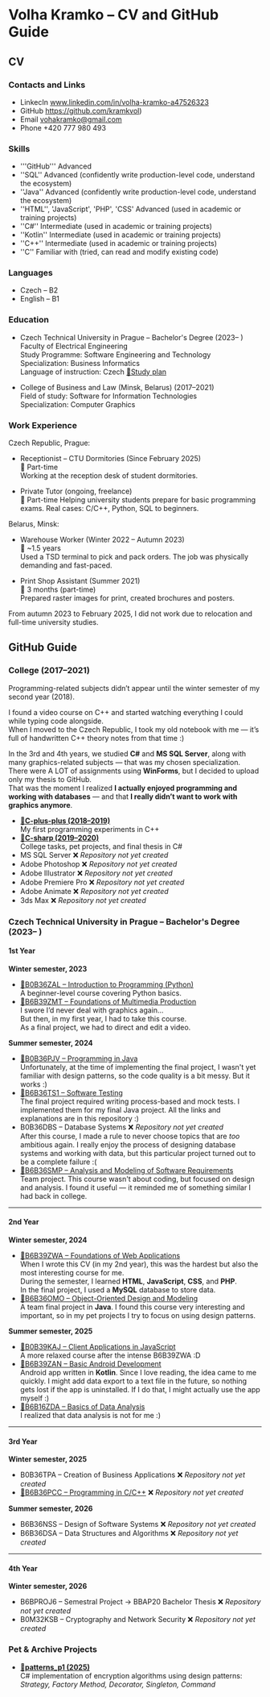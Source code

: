 # Volha Kramko – CV and GitHub Guide
## CV
### Contacts and Links
- LinkecIn www.linkedin.com/in/volha-kramko-a47526323
- GitHub https://github.com/kramkvol)
- Email vohakramko@gmail.com
- Phone +420 777 980 493
### Skills 
- '''GitHub''' Advanced
- ''SQL''    Advanced (confidently write production-level code, understand the ecosystem)
- ''Java''   Advanced (confidently write production-level code, understand the ecosystem)
- ''HTML'', 'JavaScript', 'PHP', 'CSS' Advanced (used in academic or training projects)
- ''C#''     Intermediate (used in academic or training projects)
- ''Kotlin'' Intermediate (used in academic or training projects)
- ''C++''    Intermediate (used in academic or training projects)
- ''C''      Familiar with (tried, can read and modify existing code)
### Languages
- Czech – B2
- English – B1
### Education
- Czech Technical University in Prague – Bachelor's Degree (2023– )  
  Faculty of Electrical Engineering  
  Study Programme: Software Engineering and Technology  
  Specialization: Business Informatics  
  Language of instruction: Czech
  [🔗Study plan](https://intranet.fel.cvut.cz/en/education/bk/plany/pl30021569.html)
  
- College of Business and Law (Minsk, Belarus) (2017–2021)  
  Field of study: Software for Information Technologies  
  Specialization: Computer Graphics
### Work Experience
Czech Republic, Prague:
- Receptionist – CTU Dormitories (Since February 2025)  
  📍 Part-time  
  Working at the reception desk of student dormitories.
  
- Private Tutor (ongoing, freelance) <br>
  📍 Part-time
  Helping university students prepare for basic programming exams.
  Real cases: C/C++, Python, SQL to beginners.
  
Belarus, Minsk:
- Warehouse Worker (Winter 2022 – Autumn 2023) <br>
  📍 ~1.5 years  
  Used a TSD terminal to pick and pack orders. The job was physically demanding and fast-paced.
  
- Print Shop Assistant (Summer 2021)  
  📍 3 months (part-time)  
  Prepared raster images for print, created brochures and posters.

From autumn 2023 to February 2025, I did not work due to relocation and full-time university studies.

## GitHub Guide
### College (2017–2021)
Programming-related subjects didn’t appear until the winter semester of my second year (2018).  

I found a video course on C++ and started watching everything I could while typing code alongside.  
When I moved to the Czech Republic, I took my old notebook with me — it’s full of handwritten C++ theory notes from that time :) 

In the 3rd and 4th years, we studied **C#** and **MS SQL Server**, along with many graphics-related subjects — that was my chosen specialization.  
There were A LOT of assignments using **WinForms**, but I decided to upload only my thesis to GitHub.  
That was the moment I realized **I actually enjoyed programming and working with databases** — and that **I really didn’t want to work with graphics anymore**.

- **[🔗C-plus-plus (2018–2019)](https://github.com/kramkvol/C-plus-plus)** <br>
  My first programming experiments in C++
- **[🔗C-sharp (2019–2020)](https://github.com/kramkvol/C-sharp)**  <br>
  College tasks, pet projects, and final thesis in C#  
- MS SQL Server ❌ *Repository not yet created*
- Adobe Photoshop ❌ *Repository not yet created*
- Adobe Illustrator ❌ *Repository not yet created*
- Adobe Premiere Pro ❌ *Repository not yet created*
- Adobe Animate ❌ *Repository not yet created*
- 3ds Max ❌ *Repository not yet created*

### Czech Technical University in Prague – Bachelor's Degree (2023– )
#### 1st Year
**Winter semester, 2023**
- [🔗B0B36ZAL – Introduction to Programming (Python)](https://github.com/kramkvol/B0B36ZAL-Introduction-to-Programming) <br>
  A beginner-level course covering Python basics.
- [🔗B6B39ZMT – Foundations of Multimedia Production](https://github.com/kramkvol/B6B39ZMT-Foundations-of-Multimedia-Production)  
  I swore I’d never deal with graphics again...  
  But then, in my first year, I had to take this course.  
  As a final project, we had to direct and edit a video.
  
**Summer semester, 2024**
- [🔗B0B36PJV – Programming in Java](https://github.com/kramkvol/B0B36PJV-Programming-in-Java) <br>
  Unfortunately, at the time of implementing the final project, I wasn't yet familiar with design patterns, so the code quality is a bit messy. But it works :)
- [🔗B6B36TS1 – Software Testing](https://github.com/kramkvol/B6B36TS1-Software-Testing) <br>
  The final project required writing process-based and mock tests. 
  I implemented them for my final Java project. All the links and explanations are in this repository :)
- B0B36DBS – Database Systems ❌ *Repository not yet created* <br>
  After this course, I made a rule to never choose topics that are *too* ambitious again. 
  I really enjoy the process of designing database systems and working with data, but this particular project turned out to be a complete failure :(
- [🔗B6B36SMP – Analysis and Modeling of Software Requirements](https://github.com/kramkvol/B6B36SMP-Analysis-and-Modeling-of-Software-Requirements) <br>
  Team project. This course wasn't about coding, but focused on design and analysis. 
  I found it useful — it reminded me of something similar I had back in college.
---
#### 2nd Year
**Winter semester, 2024**
- [🔗B6B39ZWA – Foundations of Web Applications](https://github.com/kramkvol/B6B39ZWA-Foundations-of-Web-Applications) <br>
  When I wrote this CV (in my 2nd year), this was the hardest but also the most interesting course for me.  
  During the semester, I learned **HTML**, **JavaScript**, **CSS**, and **PHP**.  
  In the final project, I used a **MySQL** database to store data.
- [🔗B6B36OMO – Object-Oriented Design and Modeling](https://github.com/kramkvol/B6B36OMO-Object-oriented-design-and-Modeling) <br>
  A team final project in **Java**. I found this course very interesting and important, so in my pet projects I try to focus on using design patterns.
 
**Summer semester, 2025**
- [🔗B0B39KAJ – Client Applications in JavaScript](https://github.com/kramkvol/B0B39KAJ-Client-applications-in-JavaScript) <br>
  A more relaxed course after the intense B6B39ZWA :D
- [🔗B6B39ZAN – Basic Android Development](https://github.com/kramkvol/B6B39ZAN-Basic-Android-development) <br>
  Android app written in **Kotlin**. Since I love reading, the idea came to me quickly. 
  I might add data export to a text file in the future, so nothing gets lost if the app is uninstalled. 
  If I do that, I might actually use the app myself :) 
- [🔗B6B16ZDA – Basics of Data Analysis](https://github.com/kramkvol/B6B16ZDA-Basics-of-Data-Analysis) <br>
  I realized that data analysis is not for me :) 
---

#### 3rd Year 
**Winter semester, 2025**
- B0B36TPA – Creation of Business Applications ❌ *Repository not yet created*
- [🔗B6B36PCC – Programming in C/C++](https://github.com/kramkvol/B6B36PCC-Programming-in-C-C-) ❌ *Repository not yet created*

**Summer semester, 2026**
- B6B36NSS – Design of Software Systems ❌ *Repository not yet created*
- B6B36DSA – Data Structures and Algorithms ❌ *Repository not yet created*

---

#### 4th Year 
**Winter semester, 2026**
- B6BPROJ6 – Semestral Project → BBAP20 Bachelor Thesis ❌ *Repository not yet created*
- B0M32KSB – Cryptography and Network Security ❌ *Repository not yet created*

### Pet & Archive Projects

- **[🔗patterns_p1 (2025)](https://github.com/kramkvol/patterns_p1)**  
  C# implementation of encryption algorithms using design patterns:  
  *Strategy, Factory Method, Decorator, Singleton, Command*  
